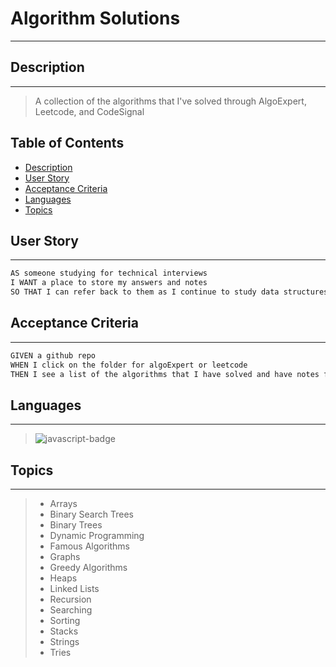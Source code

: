 # Algorithm Solutions
---
## Description
---
> A collection of the algorithms that I've solved through AlgoExpert, Leetcode, and CodeSignal

## Table of Contents 
- [Description](#description)
- [User Story](#user-story)
- [Acceptance Criteria](#acceptance-criteria)
- [Languages](#languages)
- [Topics](#topics)

## User Story
---
```md
AS someone studying for technical interviews
I WANT a place to store my answers and notes
SO THAT I can refer back to them as I continue to study data structures and algorithms 
```

## Acceptance Criteria
---
```md
GIVEN a github repo
WHEN I click on the folder for algoExpert or leetcode
THEN I see a list of the algorithms that I have solved and have notes for 
```

## Languages
---
> ![javascript-badge](https://img.shields.io/badge/-JavaScript-black?style=plastic&logo=javascript)

## Topics 
---
> - Arrays
> - Binary Search Trees
> - Binary Trees
> - Dynamic Programming
> - Famous Algorithms 
> - Graphs
> - Greedy Algorithms
> - Heaps
> - Linked Lists
> - Recursion
> - Searching
> - Sorting
> - Stacks
> - Strings
> - Tries